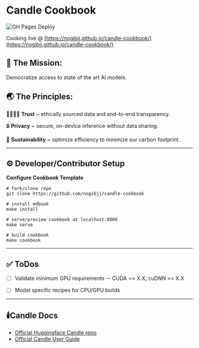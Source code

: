 # Candle Cookbook

![GH Pages Deploy](https://github.com/nogibjj/candle-cookbook/actions/workflows/deploy.yml/badge.svg)

Cooking live @ [https://nogibjj.github.io/candle-cookbook/](https://nogibjj.github.io/candle-cookbook/)

## 🚀 The Mission:

Democratize access to state of the art AI models.


## 🌏 The Principles: 

🫱🏾‍🫲🏼 **Trust** ~ ethically sourced data and end-to-end transparency.

🔒 **Privacy** ~ secure, on-device inference without data sharing.

🌱 **Sustainability** ~ optimize efficiency to minimize our carbon footprint.

<hr>

## ⚙️ Developer/Contributor Setup

**Configure Cookbook Template**

```
# fork/clone repo
git clone https://github.com/nogibjj/candle-cookbook

# install mdbook
make install

# serve/preview cookbook at localhost:8000
make serve

# build cookbook
make cookbook
```

<hr>

## ✅ ToDos

- [ ] Validate minimum GPU requirements -- CUDA >= X.X, cuDNN >= X.X
- [ ] Model specific recipes for CPU/GPU builds


<hr>

## 🕯️Candle Docs

* [Official Huggingface Candle repo](https://github.com/huggingface/candle)
* [Official Candle User Guide](https://huggingface.github.io/candle/guide/installation.html)
